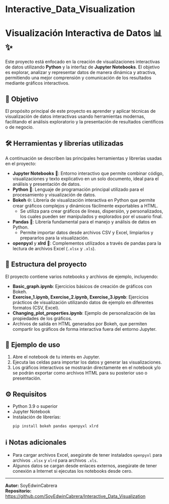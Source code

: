 # Interactive_Data_Visualization
# Visualización Interactiva de Datos 📊✨

Este proyecto está enfocado en la creación de visualizaciones interactivas de datos utilizando **Python** y la interfaz de **Jupyter Notebooks**. El objetivo es explorar, analizar y representar datos de manera dinámica y atractiva, permitiendo una mejor comprensión y comunicación de los resultados mediante gráficos interactivos.

## 🎯 Objetivo

El propósito principal de este proyecto es aprender y aplicar técnicas de visualización de datos interactivas usando herramientas modernas, facilitando el análisis exploratorio y la presentación de resultados científicos o de negocio.

## 🛠️ Herramientas y librerías utilizadas

A continuación se describen las principales herramientas y librerías usadas en el proyecto:

- **Jupyter Notebooks** 📒: Entorno interactivo que permite combinar código, visualizaciones y texto explicativo en un solo documento, ideal para el análisis y presentación de datos.
- **Python** 🐍: Lenguaje de programación principal utilizado para el procesamiento y visualización de datos.
- **Bokeh** 🌐: Librería de visualización interactiva en Python que permite crear gráficos complejos y dinámicos fácilmente exportables a HTML.
  - Se utiliza para crear gráficos de líneas, dispersión, y personalizados, los cuales pueden ser manipulados y explorados por el usuario final.
- **Pandas** 🐼: Librería fundamental para el manejo y análisis de datos en Python.
  - Permite importar datos desde archivos CSV y Excel, limpiarlos y prepararlos para la visualización.
- **openpyxl** y **xlrd** 📂: Complementos utilizados a través de pandas para la lectura de archivos Excel (`.xlsx` y `.xls`).

## 📁 Estructura del proyecto

El proyecto contiene varios notebooks y archivos de ejemplo, incluyendo:

- **Basic_graph.ipynb**: Ejercicios básicos de creación de gráficos con Bokeh.
- **Exercise_1.ipynb, Exercise_2.ipynb, Exercise_3.ipynb**: Ejercicios prácticos de visualización utilizando datos de ejemplo en diferentes formatos (CSV, Excel).
- **Changing_plot_properties.ipynb**: Ejemplo de personalización de las propiedades de los gráficos.
- Archivos de salida en HTML generados por Bokeh, que permiten compartir los gráficos de forma interactiva fuera del entorno Jupyter.

## 🚀 Ejemplo de uso

1. Abre el notebook de tu interés en Jupyter.
2. Ejecuta las celdas para importar los datos y generar las visualizaciones.
3. Los gráficos interactivos se mostrarán directamente en el notebook y/o se podrán exportar como archivos HTML para su posterior uso o presentación.

## ⚙️ Requisitos

- Python 3.9 o superior
- Jupyter Notebook
- Instalación de librerías:
  ```bash
  pip install bokeh pandas openpyxl xlrd
  ```

## ℹ️ Notas adicionales

- Para cargar archivos Excel, asegúrate de tener instalados `openpyxl` para archivos `.xlsx` y `xlrd` para archivos `.xls`.
- Algunos datos se cargan desde enlaces externos, asegúrate de tener conexión a Internet si ejecutas los notebooks desde cero.

---

**Autor:** SoyEdwinCabrera  
**Repositorio:** https://github.com/SoyEdwinCabrera/Interactive_Data_Visualization
